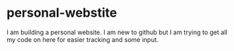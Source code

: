# personal-webstite
I am building a personal website. I am new to github but I am trying to get all my code on here for easier tracking and some input.
